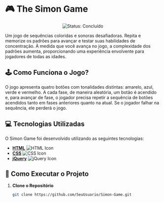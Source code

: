  # 🎮 The Simon Game
<p align="center">
    <img src="https://img.shields.io/badge/Status-Concluído-brightgreen" alt="Status: Concluído">
</p>

<p>Um jogo de sequências coloridas e sonoras desafiadoras. Repita e memorize os padrões para avançar e testar suas habilidades de concentração. À medida que você avança no jogo, a complexidade dos padrões aumenta, proporcionando uma experiência envolvente para jogadores de todas as idades.</p>

## 🕹️ Como Funciona o Jogo?

O jogo apresenta quatro botões com tonalidades distintas: amarelo, azul, verde e vermelho. A cada fase, de maneira aleatória, um botão é acendido e, para avançar de fase, o jogador precisa repetir a sequência de botões acendidos tanto em fases anteriores quanto na atual. Se o jogador falhar na sequência, ele perderá o jogo.

## 💻 Tecnologias Utilizadas

O Simon Game foi desenvolvido utilizando as seguintes tecnologias:
- **[HTML](https://developer.mozilla.org/en-US/docs/Web/HTML)** ![HTML Icon](https://img.shields.io/badge/HTML-E34F26?style=for-the-badge&logo=html5&logoColor=white)
- **[CSS](https://developer.mozilla.org/en-US/docs/Web/CSS)** ![CSS Icon](https://img.shields.io/badge/CSS-1572B6?style=for-the-badge&logo=css3&logoColor=white)
- **[jQuery](https://jquery.com/)** ![jQuery Icon](https://img.shields.io/badge/jQuery-0769AD?style=for-the-badge&logo=jquery&logoColor=white)
  
## 📂 Como Executar o Projeto

1. **Clone o Repositório**

   ```bash
   git clone https://github.com/SeuUsuario/Simon-Game.git
